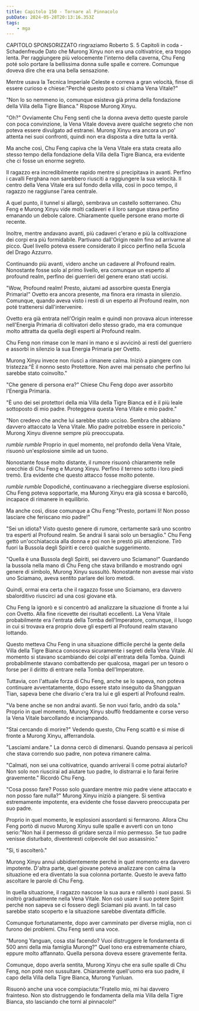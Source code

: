 ```yaml
---
title: Capitolo 150 - Tornare al Pinnacolo
pubDate: 2024-05-28T20:13:16.353Z
tags:
    - mga
---
```



CAPITOLO SPONSORIZZATO ringraziamo Roberto S.
5 Capitoli in coda
-Schadenfreude
Dato che Murong Xinyu non era una coltivatrice, era troppo lenta. Per raggiungere più velocemente l'interno della caverna, Chu Feng poté solo portare la bellissima donna sulle spalle e correre. Comunque doveva dire che era una bella sensazione.


Mentre usava la Tecnica Imperiale Celeste e correva a gran velocità, finse di essere curioso e chiese:"Perché questo posto si chiama Vena Vitale?"


"Non lo so nemmeno io, comunque esisteva già prima della fondazione della Villa della Tigre Bianca." Rispose Murong Xinyu.


"Oh?" Ovviamente Chu Feng sentì che la donna aveva detto queste parole con poca convinzione, la Vena Vitale doveva avere qualche segreto che non poteva essere divulgato ad estranei. Murong Xinyu era ancora un po' attenta nei suoi confronti, quindi non era disposta a dire tutta la verità.


Ma anche così, Chu Feng capiva che la Vena Vitale era stata creata allo stesso tempo della fondazione della Villa della Tigre Bianca, era evidente che ci fosse un enorme segreto.


Il ragazzo era incredibilmente rapido mentre si precipitava in avanti. Perfino i cavalli Ferghana non sarebbero riusciti a raggiungere la sua velocità. Il centro della Vena Vitale era sul fondo della villa, così in poco tempo, il ragazzo ne raggiunse l'area centrale.


A quel punto, il tunnel si allargò, sembrava un castello sotterraneo. Chu Feng e Murong Xinyu vide molti cadaveri e il loro sangue stava perfino emanando un debole calore. Chiaramente quelle persone erano morte di recente.


Inoltre, mentre andavano avanti, più cadaveri c'erano e più la coltivazione dei corpi era più formidabile. Partivano dall'Origin realm fino ad arrivarne al picco. Quel livello poteva essere considerato il picco perfino nella Scuola del Drago Azzurro.


Continuando più avanti, videro anche un cadavere al Profound realm. Nonostante fosse solo al primo livello, era comunque un esperto al profound realm, perfino dei guerrieri del genere erano stati uccisi.


"Wow, Profound realm! Presto, aiutami ad assorbire questa Energia Primaria!" Ovetto era ancora presente, ma finora era rimasta in silenzio. Comunque, quando aveva visto i resti di un esperto al Profound realm, non poté trattenersi dall'intervenire.


Ovetto era già entrata nell'Origin realm e quindi non provava alcun interesse nell'Energia Primaria di coltivatori dello stesso grado, ma era comunque molto attratta da quella degli esperti al Profound realm.


Chu Feng non rimase con le mani in mano e si avvicinò ai resti del guerriero e assorbì in silenzio la sua Energia Primaria per Ovetto.


Murong Xinyu invece non riuscì a rimanere calma. Iniziò a piangere con tristezza:"È il nonno sesto Protettore. Non avrei mai pensato che perfino lui sarebbe stato coinvolto."


"Che genere di persona era?" Chiese Chu Feng dopo aver assorbito l'Energia Primaria.


"È uno dei sei protettori della mia Villa della Tigre Bianca ed è il più leale sottoposto di mio padre. Proteggeva questa Vena Vitale e mio padre."


"Non credevo che anche lui sarebbe stato ucciso. Sembra che abbiano davvero attaccato la Vena Vitale. Mio padre potrebbe essere in pericolo." Murong Xinyu divenne sempre più preoccupata.


*rumble rumble* Proprio in quel momento, nel profondo della Vena Vitale, risuonò un'esplosione simile ad un tuono.


Nonostante fosse molto distante, il rumore risuonò chiaramente nelle orecchie di Chu Feng e Murong Xinyu. Perfino il terreno sotto i loro piedi tremò. Era evidente che questo attacco fosse molto potente.


*rumble rumble* Dopodiché, continuavano a riecheggiare diverse esplosioni. Chu Feng poteva sopportarle, ma Murong Xinyu era già scossa e barcollò, incapace di rimanere in equilibrio.


Ma anche così, disse comunque a Chu Feng:"Presto, portami lì! Non posso lasciare che feriscano mio padre!"


"Sei un idiota? Visto questo genere di rumore, certamente sarà uno scontro tra esperti al Profound realm. Se andrai lì sarai solo un bersaglio." Chu Feng gettò un'occhiataccia alla donna e poi non le prestò più attenzione. Tirò fuori la Bussola degli Spiriti e cercò qualche suggerimento.


"Quella è una Bussola degli Spiriti, sei davvero uno Sciamano!" Guardando la bussola nella mano di Chu Feng che stava brillando e mostrando ogni genere di simbolo, Murong Xinyu sussultò. Nonostante non avesse mai visto uno Sciamano, aveva sentito parlare dei loro metodi.


Quindi, ormai era certa che il ragazzo fosse uno Sciamano, era davvero sbalorditivo riuscirci ad una così giovane età.


Chu Feng la ignorò e si concentrò ad analizzare la situazione di fronte a lui con Ovetto. Alla fine ricevette dei risultati eccellenti. La Vena Vitale probabilmente era l'entrata della Tomba dell'Imperatore, comunque, il luogo in cui si trovava era proprio dove gli esperti al Profound realm stavano lottando.


Questo metteva Chu Feng in una situazione difficile perché la gente della Villa della Tigre Bianca conosceva sicuramente i segreti della Vena Vitale. Al momento si stavano scambiando dei colpi all'entrata della Tomba. Quindi probabilmente stavano combattendo per qualcosa, magari per un tesoro o forse per il diritto di entrare nella Tomba dell'Imperatore.


Tuttavia, con l'attuale forza di Chu Feng, anche se lo sapeva, non poteva continuare avventatamente, dopo essere stato inseguito da Shangguan Tian, sapeva bene che divario c'era tra lui e gli esperti al Profound realm.


"Va bene anche se non andrai avanti. Se non vuoi farlo, andrò da sola." Proprio in quel momento, Murong Xinyu sbuffò freddamente e corse verso la Vena Vitale barcollando e inciampando.


"Stai cercando di morire?" Vedendo questo, Chu Feng scattò e si mise di fronte a Murong Xinyu, afferrandola.


"Lasciami andare." La donna cercò di dimenarsi. Quando pensava ai pericoli che stava correndo suo padre, non poteva rimanere calma.


"Calmati, non sei una coltivatrice, quando arriverai lì come potrai aiutarlo? Non solo non riuscirai ad aiutare tuo padre, lo distrarrai e lo farai ferire gravemente." Ricordò Chu Feng.


"Cosa posso fare? Posso solo guardare mentre mio padre viene attaccato e non posso fare nulla?" Murong Xinyu iniziò a piangere. Si sentiva estremamente impotente, era evidente che fosse davvero preoccupata per suo padre.


Proprio in quel momento, le esplosioni assordanti si fermarono. Allora Chu Feng portò di nuovo Murong Xinyu sulle spalle e avvertì con un tono serio:"Non hai il permesso di gridare senza il mio permesso. Se tuo padre venisse disturbato, diventeresti colpevole del suo assassinio."


"Sì, ti ascolterò."


Murong Xinyu annuì ubbidientemente perché in quel momento era davvero impotente. D'altra parte, quel giovane poteva analizzare con calma la situazione ed era diventato la sua colonna portante. Questo le aveva fatto ascoltare le parole di Chu Feng.


In quella situazione, il ragazzo nascose la sua aura e rallentò i suoi passi. Si inoltrò gradualmente nella Vena Vitale. Non osò usare il suo potere Spirit perché non sapeva se ci fossero degli Sciamani più avanti. In tal caso sarebbe stato scoperto e la situazione sarebbe diventata difficile.


Comunque fortunatamente, dopo aver camminato per diverse miglia, non ci furono dei problemi. Chu Feng sentì una voce.


"Murong Yanguan, cosa stai facendo? Vuoi distruggere le fondamenta di 500 anni della mia famiglia Murong?" Quel tono era estremamente chiaro, eppure molto affannato. Quella persona doveva essere gravemente ferita.


Comunque, dopo averla sentita, Murong Xinyu che era sulle spalle di Chu Feng, non poté non sussultare.
Chiaramente quell'uomo era suo padre, il capo della Villa della Tigre Bianca, Murong Yunluan.


Risuonò anche una voce compiaciuta:"Fratello mio, mi hai davvero frainteso. Non sto distruggendo le fondamenta della mia Villa della Tigre Bianca, sto lasciando che torni al pinnacolo!"


